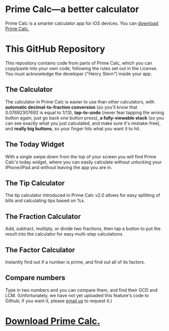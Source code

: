 # Prime Calc—a better calculator
Prime Calc is a smarter calculator app for iOS devices. You can <a href="https://itunes.apple.com/us/app/prime-calc-better-calculator/id1120973834">download Prime Calc.</a>

# This GitHub Repository
This repository contains code from parts of Prime Calc, which you can copy/paste into your own code, following the rules set out in the License. You must acknowledge the developer ("Henry Stern") inside your app.

## The Calculator
The calculator in Prime Calc is easier to use than other calculators, with <b>automatic decimal-to-fraction conversion</b> (so you'll know that 0.07692307692 is equal to 1/13), <b>tap-to-undo</b> (never fear tapping the wrong button again, just go back one button press), <b>a fully-viewable stack</b> (so you can see exactly what you just calculated, and make sure it's mistake-free), and <b>really big buttons</b>, so your finger hits what you want it to hit.

## The Today Widget
With a single swipe down from the top of your screen you will find Prime Calc's today widget, where you can easily calculate without unlocking your iPhone/iPad and without leaving the app you are in.

## The Tip Calculator
The tip calculator introduced in Prime Calc v2.0 allows for easy splitting of bills and calculating tips based on %s.

## The Fraction Calculator
Add, subtract, multiply, or divide two fractions, then tap a button to put the result into the calculator for easy multi-step calculations.

## The Factor Calculator
Instantly find out if a number is prime, and find out all of its factors.

## Compare numbers
Type in two numbers and you can compare them, and find their GCD and LCM. (Unfortunately, we have not yet uploaded this feature's code to Github; if you want it, please <a href="mailto:one.studio@outlook.com">email us</a> to request it.)

# <a href="https://itunes.apple.com/us/app/prime-calc-better-calculator/id1120973834">Download Prime Calc.</a>

